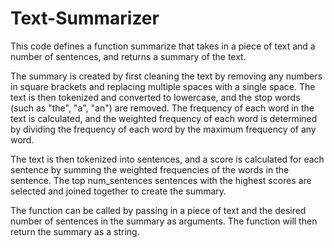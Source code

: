 # Text-Summarizer

This code defines a function summarize that takes in a piece of text and a number of sentences, and returns a summary of the text.

The summary is created by first cleaning the text by removing any numbers in square brackets and replacing multiple spaces with a single space. The text is then tokenized and converted to lowercase, and the stop words (such as "the", "a", "an") are removed. The frequency of each word in the text is calculated, and the weighted frequency of each word is determined by dividing the frequency of each word by the maximum frequency of any word.

The text is then tokenized into sentences, and a score is calculated for each sentence by summing the weighted frequencies of the words in the sentence. The top num_sentences sentences with the highest scores are selected and joined together to create the summary.

The function can be called by passing in a piece of text and the desired number of sentences in the summary as arguments. The function will then return the summary as a string.

